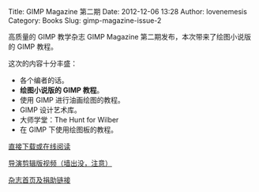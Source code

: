 Title: GIMP Magazine 第二期
Date: 2012-12-06 13:28
Author: lovenemesis
Category: Books
Slug: gimp-magazine-issue-2

高质量的 GIMP 教学杂志 GIMP Magazine 第二期发布，本次带来了绘图小说版的
GIMP 教程。

这次的内容十分丰盛：

-   各个编者的话。
-   **绘图小说版的 GIMP 教程**。
-   使用 GIMP 进行油画绘图的教程。
-   GIMP 设计艺术库。
-   大师学堂：The Hunt for Wilber
-   在 GIMP 下使用绘图板的教程。

[直接下载或在线阅读](http://issuu.com/gimpmagazine/docs/gimpmagazine-issue2)

[导演剪辑版视频（墙出没，注意）](http://www.youtube.com/watch?v=e6JO_PWPraQ)

[杂志首页及捐助链接](http://gimpmagazine.org/issue2/)
